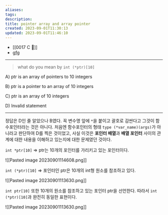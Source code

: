 ```yaml
---
aliases: 
tags: 
description:
title: pointer array and array pointer
created: 2023-09-01T11:30:13
updated: 2023-09-01T11:46:10
---
```

- [[0017 C 🍎]]
- [gfg](https://www.geeksforgeeks.org/pointer-array-array-pointer/)
___

> what do you mean by `int (*ptr)[10]`

A) ptr is an array of pointers to 10 integers

B) ptr is a pointer to an array of 10 integers

C) ptr is an array of 10 integers

D) Invalid statement

___

정답은 D인 줄 알았으나 B였다. 꼭 변수명 앞에 `*`을 붙이고 괄호로 감싼다고 그것이 함수포인터라는 것은 아니다. 처음엔 함수포인터의 형태 `type (*var_name)(args)`가 아니라고 판단하여 D를 찍은 것이었고, 사실 이것은 **포인터 배열**과 **배열 포인터** 사이의 관계에 대한 내용을 이해하고 있는지에 대한 문제였던 것이다. 

`int *ptr[10]` => ptr는 10개의 포인터를 가리키고 있는 포인터이다.

![[Pasted image 20230901114608.png]]

`int (*ptr)[10]` => 포인터인 ptr은 10개의 int형 원소를 참조하고 있다.

![[Pasted image 20230901113630.png]]

`int ptr[10]` 또한 10개의 원소를 참조하고 있는 포인터 ptr을 선언한다. 따라서 `int (*ptr)[10]`과 완전히 동일한 표현이다.

![[Pasted image 20230901113630.png]]
